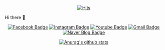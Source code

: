 <div align=center>
	
  [![Hits](https://hits.seeyoufarm.com/api/count/incr/badge.svg?url=https%3A%2F%2Fgithub.com%2Fsooowii)](https://hits.seeyoufarm.com) 
	
  </div>

 Hi there 👋
 
 <div align=center>

[![Facebook Badge](https://img.shields.io/badge/-Facebook-1877f2?style=flat-square&logo=facebook&logoColor=white&link=https://www.facebook.com/profile.php?id=100019610951409)](https://www.facebook.com/profile.php?id=100019610951409) 
[![Instagram Badge](https://img.shields.io/badge/-Instagram-dd2a7b?style=flat-square&logo=instagram&logoColor=white&link=https://www.instagram.com/swim_1ng/)](https://www.instagram.com/swim_1ng/) 
[![Youtube Badge](https://img.shields.io/badge/Youtube-ff0000?style=flat-square&logo=youtube&link=https://youtube.com/channel/UCK-AnZDYWBG9wta0aNianHg?si=h00tSCoYE6ku7fue)](https://youtube.com/channel/UCK-AnZDYWBG9wta0aNianHg?si=h00tSCoYE6ku7fue)
[![Gmail Badge](https://img.shields.io/badge/-Gmail-d14836?style=flat-square&logo=Gmail&logoColor=white&link=mailto:snugyun01@gmail.com)](mailto:skyjsy0331@gmail.com)
[![Naver Blog Badge](https://img.shields.io/badge/Naver%20Blog-03C75A?style=flat-square&logo=Naver&logoColor=white&link=https://blog.naver.com/skyjsy0331)](https://blog.naver.com/skyjsy0331)

[![Anurag's github stats](https://github-readme-stats.vercel.app/api?username=sooowii)](https://github.com/anuraghazra/github-readme-stats)

<!--
**sooowii/sooowii** is a ✨ _special_ ✨ repository because its `README.md` (this file) appears on your GitHub profile.

Here are some ideas to get you started:

- 🔭 I’m currently working on ...
- 🌱 I’m currently learning ...
- 👯 I’m looking to collaborate on ...
- 🤔 I’m looking for help with ...
- 💬 Ask me about ...
- 📫 How to reach me: ...
- 😄 Pronouns: ...
- ⚡ Fun fact: ...
-->
